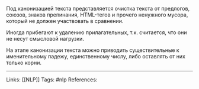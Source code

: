 Под канонизацией текста представляется очистка текста от предлогов, союзов, знаков препинания, HTML-тегов и прочего ненужного мусора, который не должен участвовать в сравнении.

Иногда прибегают к удалению прилагательных, т.к. считается, что они не несут смысловой нагрузки. 

На этапе канонизации текста можно приводить существительные к именительному падежу, единственному числу, либо оставлять от них только корни. 
___
Links: [[NLP]]
Tags: #nlp
References:
